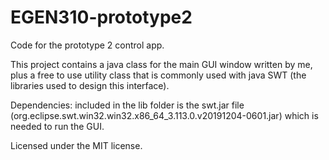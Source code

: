 # EGEN310-prototype2
Code for the prototype 2 control app.

This project contains a java class for the main GUI window written by me, plus a free to use utility class that is commonly used with
java SWT (the libraries used to design this interface).

Dependencies: included in the lib folder is the swt.jar file (org.eclipse.swt.win32.win32.x86_64_3.113.0.v20191204-0601.jar) which is 
needed to run the GUI.

Licensed under the MIT license.

